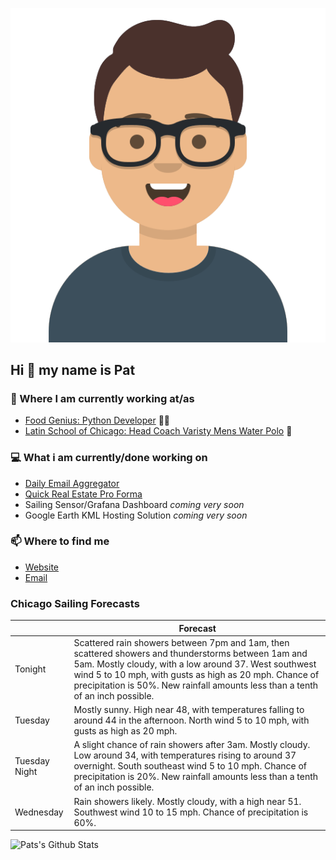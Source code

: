 [![Social banner for p-j-falconer](https://raw.githubusercontent.com/P-J-FALCONER/P-J-FALCONER/master/assets/avataaars.svg)](https://patfalconer.com/)
## Hi :wave: my name is Pat

### 💼 Where I am currently working at/as
- [Food Genius: Python Developer](https://getfoodgenius.com/) 🍔🐍
- [Latin School of Chicago: Head Coach Varisty Mens Water Polo](https://www.latinschool.org/) 🤽


### 💻 What i am currently/done working on
 - [Daily Email Aggregator](https://github.com/P-J-FALCONER/dott_daily_mail)
 - [Quick Real Estate Pro Forma](https://github.com/P-J-FALCONER/henry)
 - Sailing Sensor/Grafana Dashboard *coming very soon*
 - Google Earth KML Hosting Solution *coming very soon*

### 📫 Where to find me
 - [Website](https://patfalconer.com/)
 - [Email](mailto:patrick.j.falconer@gmail.com)


### Chicago Sailing Forecasts
|   | Forecast  |
|---|---|
| Tonight | Scattered rain showers between 7pm and 1am, then scattered showers and thunderstorms between 1am and 5am. Mostly cloudy, with a low around 37. West southwest wind 5 to 10 mph, with gusts as high as 20 mph. Chance of precipitation is 50%. New rainfall amounts less than a tenth of an inch possible. |
| Tuesday | Mostly sunny. High near 48, with temperatures falling to around 44 in the afternoon. North wind 5 to 10 mph, with gusts as high as 20 mph. |
| Tuesday Night | A slight chance of rain showers after 3am. Mostly cloudy. Low around 34, with temperatures rising to around 37 overnight. South southeast wind 5 to 10 mph. Chance of precipitation is 20%. New rainfall amounts less than a tenth of an inch possible. |
| Wednesday | Rain showers likely. Mostly cloudy, with a high near 51. Southwest wind 10 to 15 mph. Chance of precipitation is 60%. |

![Pats's Github Stats](https://github-readme-stats.vercel.app/api?username=p-j-falconer&show_icons=true&theme=radical)
